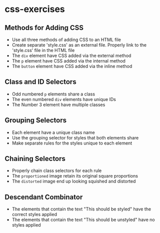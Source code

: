# css-exercises

## Methods for Adding CSS

- Use all three methods of adding CSS to an HTML file
- Create separate 'style.css' as an external file. Properly link to the 'style.css' file in the HTML file
- The `div` element have CSS added via the external method
- The `p` element have CSS added via the internal method
- The `button` element have CSS added via the inline method

## Class and ID Selectors

- Odd numbered `p` elements share a class
- The even numbered `div` elements have unique IDs
- The Number 3 element have multiple classes

## Grouping Selectors

- Each element have a unique class name
- Use the grouping selector for styles that both elements share
- Make separate rules for the styles unique to each element

## Chaining Selectors

- Properly chain class selectors for each rule
- The `proportioned` image retain its original square proportions
- The `distorted` image end up looking squished and distorted

## Descendant Combinator

- The elements that contain the text "This should be styled" have the correct styles applied
- The elements that contain the text "This should be unstyled" have no styles applied
